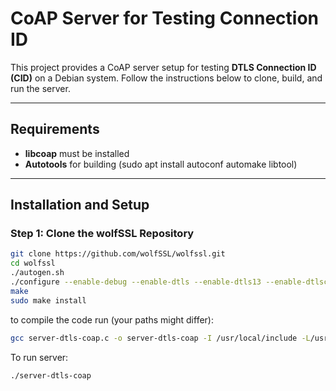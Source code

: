 # CoAP Server for Testing Connection ID

This project provides a CoAP server setup for testing **DTLS Connection ID (CID)** on a Debian system. Follow the instructions below to clone, build, and run the server.

---

## Requirements

- **libcoap** must be installed
- **Autotools** for building (sudo apt install autoconf automake libtool)


---

## Installation and Setup

### Step 1: Clone the wolfSSL Repository
```bash
git clone https://github.com/wolfSSL/wolfssl.git
cd wolfssl
./autogen.sh
./configure --enable-debug --enable-dtls --enable-dtls13 --enable-dtlscid --enable-opensslextra --enable-psk --enable-rpk --enable-curve25519 && make && make install
make
sudo make install
```
to compile the code run (your paths might differ):
```bash
gcc server-dtls-coap.c -o server-dtls-coap -I /usr/local/include -L/usr/local/lib -Wl,-rpath=/usr/local/lib -lwolfssl -lcoap3
```
To run server:
```bash
./server-dtls-coap
```
